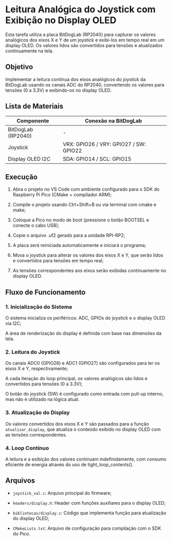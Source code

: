 # Leitura Analógica do Joystick com Exibição no Display OLED
Esta tarefa utiliza a placa BitDogLab (RP2040) para capturar os valores analógicos dos eixos X e Y de um joystick e exibi-los em tempo real em um display OLED. Os valores lidos são convertidos para tensões e atualizados continuamente na tela.

## Objetivo
Implementar a leitura contínua dos eixos analógicos do joystick da BitDogLab usando os canais ADC do RP2040, convertendo os valores para tensões (0 a 3.3V) e exibindo-os no display OLED.

## Lista de Materiais
| Componente            | Conexão na BitDogLab                |
|-----------------------|------------------------------------ |
| BitDogLab (RP2040)    | -                                   |
|Joystick               |	VRX: GPIO26 / VRY: GPIO27 / SW: GPIO22 |
| Display OLED I2C      | SDA: GPIO14 / SCL: GPIO15           |

## Execução
1. Abra o projeto no VS Code com ambiente configurado para o SDK do Raspberry Pi Pico (CMake + compilador ARM);

2. Compile o projeto usando Ctrl+Shift+B ou via terminal com cmake e make;

3. Coloque a Pico no modo de boot (pressione o botão BOOTSEL e conecte o cabo USB);

4. Copie o arquivo .uf2 gerado para a unidade RPI-RP2;

5. A placa será reiniciada automaticamente e iniciará o programa;

6. Mova o joystick para alterar os valores dos eixos X e Y, que serão lidos e convertidos para tensões em tempo real;

7. As tensões correspondentes aos eixos serão exibidas continuamente no display OLED.

## Fluxo de Funcionamento
### 1. Inicialização do Sistema
O sistema inicializa os periféricos: ADC, GPIOs do joystick e o display OLED via I2C;

A área de renderização do display é definida com base nas dimensões da tela.

### 2. Leitura do Joystick
Os canais ADC0 (GPIO26) e ADC1 (GPIO27) são configurados para ler os eixos X e Y, respectivamente;

A cada iteração do loop principal, os valores analógicos são lidos e convertidos para tensões (0 a 3.3V);

O botão do joystick (SW) é configurado como entrada com pull-up interno, mas não é utilizado na lógica atual.

### 3. Atualização do Display
Os valores convertidos dos eixos X e Y são passados para a função `atualizar_display`, que atualiza o conteúdo exibido no display OLED com as tensões correspondentes.

### 4. Loop Contínuo
A leitura e a exibição dos valores continuam indefinidamente, com consumo eficiente de energia através do uso de tight_loop_contents().

## Arquivos
- `joystick_val.c`: Arquivo principal do firmware;

- `headers/display.h`: Header com funções auxiliares para o display OLED;

- `bibliotecas/display.c`: Código que implementa função para atualização do display OLED;

- `CMakeLists.txt`: Arquivo de configuração para compilação com o SDK do Pico.
